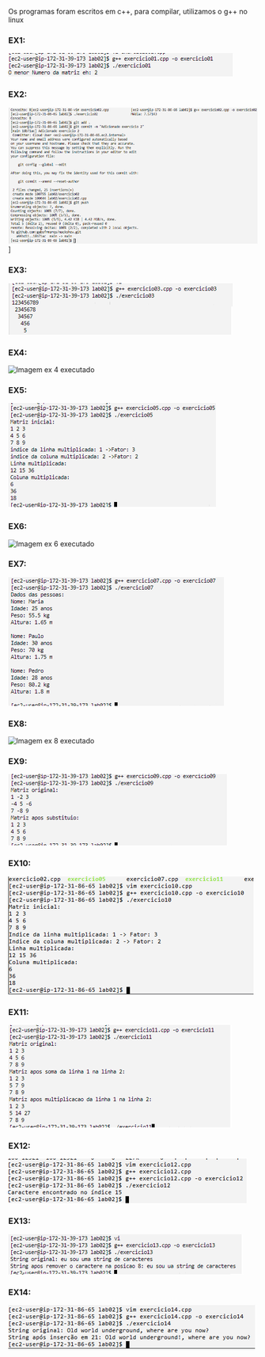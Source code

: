 Os programas foram escritos em c++, para compilar, utilizamos o g++ no linux

### EX1: 
![Imagem ex 1 executado](saidaexc1.png)

### EX2:
![Imagem ex 2 executado](saidaexc2.png)]

### EX3:
![Imagem ex 3 executado](saidaexc3.png)

### EX4:
![Imagem ex 4 executado](saidaexc4.png)

### EX5:
![Imagem ex 5 executado](Saidaexc05.png)

### EX6:
![Imagem ex 6 executado](saidaexc6.png)

### EX7:
![Imagem ex 7 executado](Saidaexc07.png)

### EX8:
![Imagem ex 8 executado](saidaexc8.png)

### EX9:
![Imagem ex 9 executado](Saidaexc09.png)

### EX10:
![Imagem ex 10 executado](saidaexc10.png)

### EX11:
![Imagem ex 11 executado](Saidaexc11.png)

### EX12:
![Imagem ex 12 executado](saidaexc12.png)

### EX13:
![Imagem ex 13 executado](Saidaexc13.png)

### EX14:
![Imagem ex 14 executado](saidaexc14.png)

